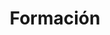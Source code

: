 ---
id: 1
title: "Formación"
description: "With supporting text below as a natural lead-in to additional content."
image: "/assets/images/banner-carousel/invite.png"
icon: "block-1"
url: "/services/cursos/"
---